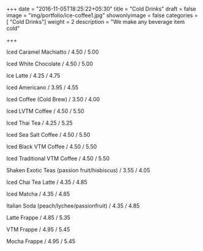 +++
date = "2016-11-05T18:25:22+05:30"
title = "Cold Drinks"
draft = false
image = "img/portfolio/ice-coffee1.jpg"
showonlyimage = false
categories = [ "Cold Drinks"]
weight = 2
description = "We make any beverage item cold"

+++

Iced Caramel Machiatto / 4.50 / 5.00

Iced White Chocolate / 4.50 / 5.00

Ice Latte / 4.25 / 4.75

Iced Americano / 3.95 / 4.55

Iced Coffee (Cold Brew) / 3.50 / 4.00

Iced LVTM Coffee / 4.50 / 5.50

Iced Thai Tea / 4.25 / 5.25

Iced Sea Salt Coffee / 4.50 / 5.50

Iced Black VTM Coffee / 4.50 / 5.50

Iced Traditional VTM Coffee / 4.50 / 5.50

Shaken Exotic Teas (passion fruit/hisbiscus) / 3.55 / 4.05

Iced Chai Tea Latte / 4.35 / 4.85

Iced Matcha / 4.35 / 4.85

Italian Soda (peach/lychee/passionfruit) / 4.35 / 4.85

Latte Frappe / 4.85 / 5.35

VTM Frappe / 4.95 / 5.45

Mocha Frappe / 4.95 / 5.45
